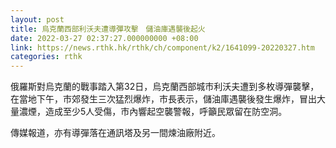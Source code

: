 ```yaml
---
layout: post
title: 烏克蘭西部利沃夫遭導彈攻擊　儲油庫遇襲後起火
date: 2022-03-27 02:37:27.000000000 +08:00
link: https://news.rthk.hk/rthk/ch/component/k2/1641099-20220327.htm
categories: rthk
---
```


俄羅斯對烏克蘭的戰事踏入第32日，烏克蘭西部城市利沃夫遭到多枚導彈襲擊，在當地下午，市郊發生三次猛烈爆炸，市長表示，儲油庫遇襲後發生爆炸，冒出大量濃煙，造成至少5人受傷，市內響起空襲警報，呼籲民眾留在防空洞。

傳媒報道，亦有導彈落在通訊塔及另一間煉油廠附近。
